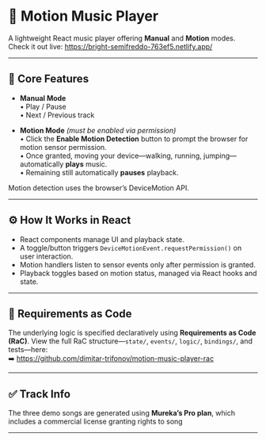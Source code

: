 # 🎵 Motion Music Player

A lightweight React music player offering **Manual** and **Motion** modes.  
Check it out live: https://bright-semifreddo-763ef5.netlify.app/

---

## 🔧 Core Features

- **Manual Mode**  
  • Play / Pause  
  • Next / Previous track

- **Motion Mode** *(must be enabled via permission)*  
  • Click the **Enable Motion Detection** button to prompt the browser for motion sensor permission.  
  • Once granted, moving your device—walking, running, jumping—automatically **plays** music.  
  • Remaining still automatically **pauses** playback.

Motion detection uses the browser’s DeviceMotion API.

---

## ⚙️ How It Works in React

- React components manage UI and playback state.
- A toggle/button triggers `DeviceMotionEvent.requestPermission()` on user interaction.
- Motion handlers listen to sensor events only after permission is granted.
- Playback toggles based on motion status, managed via React hooks and state.

---

## 🧩 Requirements as Code

The underlying logic is specified declaratively using **Requirements as Code (RaC)**. View the full RaC structure—`state/`, `events/`, `logic/`, `bindings/`, and tests—here:  
➡️ https://github.com/dimitar-trifonov/motion-music-player-rac

---

## ✅ Track Info

The three demo songs are generated using **Mureka’s Pro plan**, which includes a commercial license granting rights to song

---